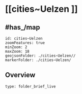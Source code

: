# [[cities~Uelzen ]]



## #has_/map 

```leaflet
id: cities~Uelzen
zoomFeatures: true 
minZoom: 2 
maxZoom: 18
geojsonFolder: ./cities~Uelzen//
markerFolder: ./cities~Uelzen/
```



## Overview
 
```ccard
type: folder_brief_live
```
 
